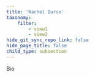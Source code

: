 ```yaml
---
title: 'Rachel Durso'
taxonomy:
    filter:
        - view1
        - view2
hide_git_sync_repo_link: false
hide_page_title: false
child_type: subsection
---
```


Bio